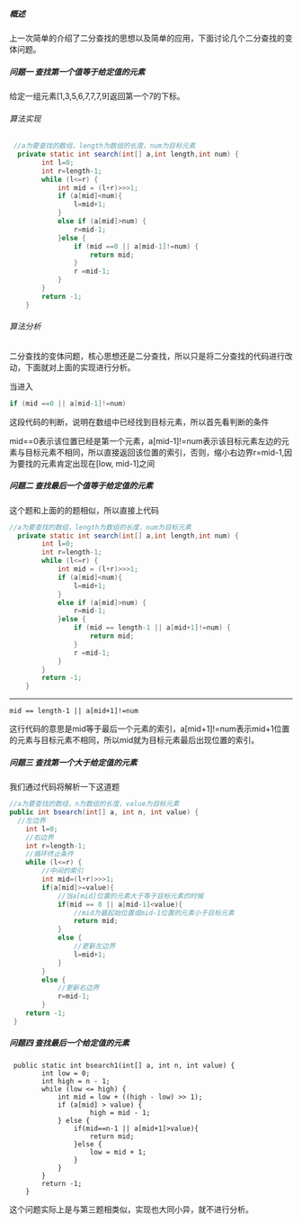 ##### 概述

上一次简单的介绍了二分查找的思想以及简单的应用，下面讨论几个二分查找的变体问题。

##### 问题一   查找第一个值等于给定值的元素

给定一组元素[1,3,5,6,7,7,7,9]返回第一个7的下标。

###### 算法实现

```java
 //a为要查找的数组，length为数组的长度，num为目标元素
  private static int search(int[] a,int length,int num) {
        int l=0;
        int r=length-1;
        while (l<=r) {
            int mid = (l+r)>>>1;
            if (a[mid]<num){
                l=mid+1;
            }
            else if (a[mid]>num) {
                r=mid-1;
            }else {
                if (mid ==0 || a[mid-1]!=num) {
                    return mid;
                }
                r =mid-1;
            }
        }
        return -1;
    }
```

###### 算法分析

二分查找的变体问题，核心思想还是二分查找，所以只是将二分查找的代码进行改动，下面就对上面的实现进行分析。

当进入

```java
if (mid ==0 || a[mid-1]!=num)
```

这段代码的判断，说明在数组中已经找到目标元素，所以首先看判断的条件

mid==0表示该位置已经是第一个元素，a[mid-1]!=num表示该目标元素左边的元素与目标元素不相同，所以直接返回该位置的索引，否则，缩小右边界r=mid-1,因为要找的元素肯定出现在[low, mid-1]之间

##### 问题二   查找最后一个值等于给定值的元素

这个题和上面的的题相似，所以直接上代码

```java
//a为要查找的数组，length为数组的长度，num为目标元素
  private static int search(int[] a,int length,int num) {
        int l=0;
        int r=length-1;
        while (l<=r) {
            int mid = (l+r)>>>1;
            if (a[mid]<num){
                l=mid+1;
            }
            else if (a[mid]>num) {
                r=mid-1;
            }else {
                if (mid == length-1 || a[mid+1]!=num) {
                    return mid;
                }
                r =mid-1;
            }
        }
        return -1;
    }
```

****

```
mid == length-1 || a[mid+1]!=num
```

这行代码的意思是mid等于最后一个元素的索引，a[mid+1]!=num表示mid+1位置的元素与目标元素不相同，所以mid就为目标元素最后出现位置的索引。

##### 问题三  查找第一个大于给定值的元素

我们通过代码将解析一下这道题

```java
//a为要查找的数组，n为数组的长度，value为目标元素
public int bsearch(int[] a, int n, int value) {
  //左边界
    int l=0;
    //右边界
    int r=length-1;
    //循环终止条件
    while (l<=r) {
        //中间的索引
        int mid=(l+r)>>>1;
        if(a[mid]>=value){
  			//当a[mid]位置的元素大于等于目标元素的时候          
            if(mid == 0 || a[mid-1]<value){
                //mid为最起始位置或mid-1位置的元素小于目标元素
                return mid;
            }
            else {
                //更新左边界
                l=mid+1;
            }
        }
        else {
            //更新右边界
            r=mid-1;
        }
    return -1;
 }
```

##### 问题四   查找最后一个给定值的元素

```javaa
 public static int bsearch1(int[] a, int n, int value) {
        int low = 0;
        int high = n - 1;
        while (low <= high) {
            int mid = low + ((high - low) >> 1);
            if (a[mid] > value) {
                    high = mid - 1;
            } else {
                if(mid==n-1 || a[mid+1]>value){
                    return mid;
                }else {
                    low = mid + 1;
                }
            }
        }
        return -1;
    }
```

这个问题实际上是与第三题相类似，实现也大同小异，就不进行分析。